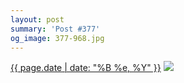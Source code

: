 ```yaml
---
layout: post
summary: 'Post #377'
og_image: 377-968.jpg
---
```


<p>
  <time><a href="/377">{{ page.date | date: "%B %e, %Y" }}</a></time>
  <a href="/377"><img src="{{ site.assets_url }}/377-484.jpg" srcset="{{ site.assets_url }}/377-968.jpg 968w, {{ site.assets_url }}/377-726.jpg 726w, {{ site.assets_url }}/377-484.jpg 484w, {{ site.assets_url }}/377-242.jpg 242w" sizes="(min-width: 700px) 50vw, calc(100vw - 2rem)" /></a>
</p>
